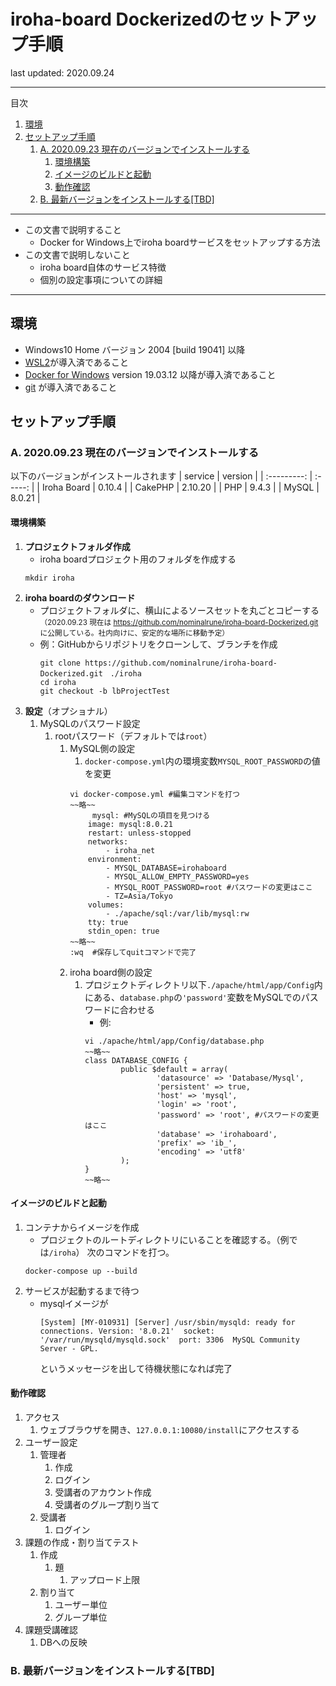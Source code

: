 # iroha-board Dockerizedのセットアップ手順
last updated: 2020.09.24

---
目次
<!-- @import "[TOC]" {cmd="toc" depthFrom=2 depthTo=6 orderedList=true} -->

<!-- code_chunk_output -->

1. [環境](#環境)
2. [セットアップ手順](#セットアップ手順)
    1. [A. 2020.09.23 現在のバージョンでインストールする](#a-20200923-現在のバージョンでインストールする)
        1. [環境構築](#環境構築)
        2. [イメージのビルドと起動](#イメージのビルドと起動)
        3. [動作確認](#動作確認)
    2. [B. 最新バージョンをインストールする[TBD]](#b-最新バージョンをインストールするtbd)

<!-- /code_chunk_output -->


---
- この文書で説明すること
	- Docker for Windows上でiroha boardサービスをセットアップする方法
- この文書で説明しないこと
	- iroha board自体のサービス特徴
	- 個別の設定事項についての詳細
---
## 環境
- Windows10 Home バージョン 2004 [build 19041] 以降
- [WSL2]()が導入済であること
- [Docker for Windows]() version 19.03.12 以降が導入済であること
- [git]() が導入済であること

## セットアップ手順

### A. 2020.09.23 現在のバージョンでインストールする

以下のバージョンがインストールされます
|   service   | version |
| :---------: | :-----: |
| Iroha Board | 0.10.4  |
|   CakePHP   | 2.10.20 |
|     PHP     |  9.4.3  |
|    MySQL    | 8.0.21  |

#### 環境構築
1. **プロジェクトフォルダ作成**
	- iroha boardプロジェクト用のフォルダを作成する
	```terminal
	mkdir iroha
	```
1. **iroha boardのダウンロード**
	- プロジェクトフォルダに、横山によるソースセットを丸ごとコピーする
	<small>（2020.09.23 現在は https://github.com/nominalrune/iroha-board-Dockerized.git に公開している。社内向けに、安定的な場所に移動予定）</small>
	- 例：GitHubからリポジトリをクローンして、ブランチを作成
		```terminal
		git clone https://github.com/nominalrune/iroha-board-Dockerized.git　./iroha
		cd iroha
		git checkout -b lbProjectTest
		```
1. **設定**（オプショナル）
	1. MySQLのパスワード設定
		1. rootパスワード（デフォルトでは`root`）
			1. MySQL側の設定
				1. `docker-compose.yml`内の環境変数`MYSQL_ROOT_PASSWORD`の値を変更
				```terminal
				vi docker-compose.yml #編集コマンドを打つ
				~~略~~
				     mysql: #MySQLの項目を見つける
					image: mysql:8.0.21
					restart: unless-stopped
					networks:
					    - iroha_net
					environment:
					    - MYSQL_DATABASE=irohaboard
					    - MYSQL_ALLOW_EMPTY_PASSWORD=yes
					    - MYSQL_ROOT_PASSWORD=root #パスワードの変更はここ
					    - TZ=Asia/Tokyo
					volumes:
					    - ./apache/sql:/var/lib/mysql:rw
					tty: true
					stdin_open: true
				~~略~~
				:wq  #保存してquitコマンドで完了
				```
			1. iroha board側の設定
				1. プロジェクトディレクトリ以下`./apache/html/app/Config`内にある、`database.php`の`'password'`変数をMySQLでのパスワードに合わせる
					- 例:
					```terminal
					vi ./apache/html/app/Config/database.php
					~~略~~
					class DATABASE_CONFIG {
					        public $default = array(
					                'datasource' => 'Database/Mysql',
					                'persistent' => true,
					                'host' => 'mysql',
					                'login' => 'root',
					                'password' => 'root', #パスワードの変更はここ
					                'database' => 'irohaboard',
					                'prefix' => 'ib_',
					                'encoding' => 'utf8'
					        );
					}
					~~略~~
					```
#### イメージのビルドと起動
1. コンテナからイメージを作成
	- プロジェクトのルートディレクトリにいることを確認する。（例では`/iroha`）
	次のコマンドを打つ。
	```terminal
	docker-compose up --build
	```
1. サービスが起動するまで待つ
	- mysqlイメージが
		```terminal
		[System] [MY-010931] [Server] /usr/sbin/mysqld: ready for connections. Version: '8.0.21'  socket: '/var/run/mysqld/mysqld.sock'  port: 3306  MySQL Community Server - GPL.
		```
		というメッセージを出して待機状態になれば完了
#### 動作確認
1. アクセス
	1. ウェブブラウザを開き、`127.0.0.1:10080/install`にアクセスする
1. ユーザー設定
	1. 管理者
		1. 作成
		1. ログイン
		1. 受講者のアカウント作成
		1. 受講者のグループ割り当て
	1. 受講者
		1. ログイン
1. 課題の作成・割り当てテスト
	1. 作成
		1. 題
			1. アップロード上限
	1. 割り当て
		1. ユーザー単位
		1. グループ単位
1. 課題受講確認
	1. DBへの反映
### B. 最新バージョンをインストールする[TBD]
